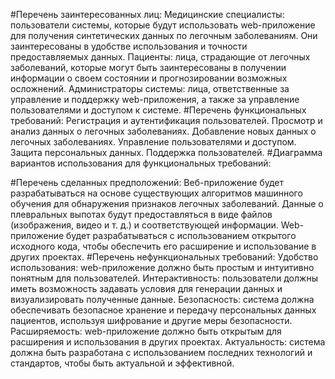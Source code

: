 #Перечень заинтересованных лиц:
 Медицинские специалисты: пользователи системы, которые будут использовать web-приложение для получения синтетических данных по легочным заболеваниям. Они заинтересованы в удобстве использования и точности предоставляемых данных.
 Пациенты: лица, страдающие от легочных заболеваний, которые могут быть заинтересованы в получении информации о своем состоянии и прогнозировании возможных осложнений.
 Администраторы системы: лица, ответственные за управление и поддержку web-приложения, а также за управление пользователями и доступом к системе.
#Перечень функциональных требований:
Регистрация и аутентификация пользователей.
Просмотр и анализ данных о легочных заболеваниях.
Добавление новых данных о легочных заболеваниях.
Управление пользователями и доступом.
Защита персональных данных.
Поддержка пользователей.
#Диаграмма вариантов использования для функциональных требований:

#Перечень сделанных предположений:
Веб-приложение будет разрабатываться на основе существующих алгоритмов машинного обучения для обнаружения признаков легочных заболеваний.
Данные о плевральных выпотах будут предоставляться в виде файлов (изображения, видео и т. д.) и соответствующей информации.
Web-приложение будет разрабатываться с использованием открытого исходного кода, чтобы обеспечить его расширение и использование в других проектах.
#Перечень нефункциональных требований:
Удобство использования: web-приложение должно быть простым и интуитивно понятным для пользователей.
Интерактивность: пользователи должны иметь возможность задавать условия для генерации данных и визуализировать полученные данные.
Безопасность: система должна обеспечивать безопасное хранение и передачу персональных данных пациентов, используя шифрование и другие меры безопасности.
Расширяемость: web-приложение должно быть открытым для расширения и использования в других проектах.
Актуальность: система должна быть разработана с использованием последних технологий и стандартов, чтобы быть актуальной и эффективной.
